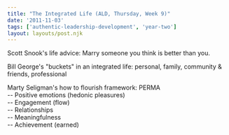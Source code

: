 ```yaml
---
title: "The Integrated Life (ALD, Thursday, Week 9)"
date: '2011-11-03'
tags: ['authentic-leadership-development', 'year-two']
layout: layouts/post.njk
---
```


Scott Snook's life advice: Marry someone you think is better than you.

Bill George's "buckets" in an integrated life: personal, family, community & friends, professional

Marty Seligman's how to flourish framework: PERMA\
-- Positive emotions (hedonic pleasures)\
-- Engagement (flow)\
-- Relationships\
-- Meaningfulness\
-- Achievement (earned)
